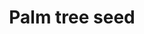 ---
layout: item
title: Palm tree seed
item-id: 5289
datatable: true
id: 5289
name: "Palm tree seed"
members: true
lowalch: 101
highalch: 152
examine: "Plant in a plantpot of soil to grow a sapling."
monsters:
  - id: 963
    name: "Kalphite Queen"
    members: true
    combat_level: 333
    wiki_url: "https://oldschool.runescape.wiki/w/Kalphite_Queen#Crawling"
    drops:
      - quantity: "2"
        rarity: 0.0234375
    image: "https://oldschool.runescape.wiki/images/thumb/5/57/Kalphite_Queen.png/290px-Kalphite_Queen.png?a4955"
  - id: 2042
    name: "Zulrah"
    members: true
    combat_level: 725
    wiki_url: "https://oldschool.runescape.wiki/w/Zulrah#Serpentine"
    drops:
      - quantity: "1"
        rarity: 0.024193548387096774
    image: "https://oldschool.runescape.wiki/images/thumb/b/bc/Zulrah_%28serpentine%29.png/250px-Zulrah_%28serpentine%29.png?29a54"
  - id: 5886
    name: "Abyssal Sire"
    members: true
    combat_level: 350
    wiki_url: "https://oldschool.runescape.wiki/w/Abyssal_Sire#Phase_1"
    drops:
      - quantity: "2"
        rarity: 0.0014388489208633094
    image: "https://oldschool.runescape.wiki/images/thumb/f/fa/Abyssal_Sire_%28phase_1%29.png/220px-Abyssal_Sire_%28phase_1%29.png?0db8f"
  - id: 6503
    name: "Callisto"
    members: true
    combat_level: 470
    wiki_url: "https://oldschool.runescape.wiki/w/Callisto"
    drops:
      - quantity: "1"
        rarity: 0.0078125
    image: "https://oldschool.runescape.wiki/images/thumb/d/d4/Callisto.png/290px-Callisto.png?4612a"
  - id: 6504
    name: "Venenatis"
    members: true
    combat_level: 464
    wiki_url: "https://oldschool.runescape.wiki/w/Venenatis"
    drops:
      - quantity: "1"
        rarity: 0.0078125
    image: "https://oldschool.runescape.wiki/images/thumb/7/7f/Venenatis.png/290px-Venenatis.png?20540"
  - id: 6611
    name: "Vet'ion"
    members: true
    combat_level: 454
    wiki_url: "https://oldschool.runescape.wiki/w/Vet'ion#Normal"
    drops:
      - quantity: "1"
        rarity: 0.0078125
    image: "https://oldschool.runescape.wiki/images/thumb/7/7f/Vet%27ion.png/260px-Vet%27ion.png?4cb16"
  - id: 6612
    name: "Vet'ion Reborn"
    members: true
    combat_level: 454
    wiki_url: "https://oldschool.runescape.wiki/w/Vet'ion#Reborn"
    drops:
      - quantity: "1"
        rarity: 0.0078125
    image: "https://oldschool.runescape.wiki/images/thumb/7/7f/Vet%27ion.png/260px-Vet%27ion.png?4cb16"
  - id: 6766
    name: "Lizardman shaman"
    members: true
    combat_level: 150
    wiki_url: "https://oldschool.runescape.wiki/w/Lizardman_shaman#Standard"
    drops:
      - quantity: "1"
        rarity: 0.0008
    image: "https://oldschool.runescape.wiki/images/thumb/2/2f/Lizardman_shaman_%281%29.png/200px-Lizardman_shaman_%281%29.png?7c5b4"
  - id: 7095
    name: "Tortured gorilla"
    members: true
    combat_level: 142
    wiki_url: "https://oldschool.runescape.wiki/w/Tortured_gorilla#Level_142"
    drops:
      - quantity: "1"
        rarity: 0.0078125
    image: "https://oldschool.runescape.wiki/images/thumb/3/32/Tortured_gorilla.png/230px-Tortured_gorilla.png?1c786"
  - id: 7144
    name: "Demonic gorilla"
    members: true
    combat_level: 275
    wiki_url: "https://oldschool.runescape.wiki/w/Demonic_gorilla"
    drops:
      - quantity: "2"
        rarity: 0.002
    image: "https://oldschool.runescape.wiki/images/thumb/e/ee/Demonic_gorilla.png/260px-Demonic_gorilla.png?5f457"
  - id: 7150
    name: "Tortured gorilla"
    members: true
    combat_level: 141
    wiki_url: "https://oldschool.runescape.wiki/w/Tortured_gorilla#Level_141"
    drops:
      - quantity: "1"
        rarity: 0.0078125
    image: "https://oldschool.runescape.wiki/images/thumb/3/32/Tortured_gorilla.png/230px-Tortured_gorilla.png?1c786"
  - id: 7792
    name: "Long-tailed Wyvern"
    members: true
    combat_level: 152
    wiki_url: "https://oldschool.runescape.wiki/w/Long-tailed_Wyvern"
    drops:
      - quantity: "1"
        rarity: 0.0003252032520325203
    image: "https://oldschool.runescape.wiki/images/thumb/a/ae/Long-tailed_Wyvern.png/250px-Long-tailed_Wyvern.png?46392"
  - id: 7793
    name: "Taloned Wyvern"
    members: true
    combat_level: 147
    wiki_url: "https://oldschool.runescape.wiki/w/Taloned_Wyvern"
    drops:
      - quantity: "1"
        rarity: 0.0003252032520325203
    image: "https://oldschool.runescape.wiki/images/thumb/4/44/Taloned_Wyvern.png/250px-Taloned_Wyvern.png?0303a"
  - id: 7794
    name: "Spitting Wyvern"
    members: true
    combat_level: 139
    wiki_url: "https://oldschool.runescape.wiki/w/Spitting_Wyvern"
    drops:
      - quantity: "1"
        rarity: 0.0003252032520325203
    image: "https://oldschool.runescape.wiki/images/thumb/2/22/Spitting_Wyvern.png/250px-Spitting_Wyvern.png?aaf11"
  - id: 7795
    name: "Ancient Wyvern"
    members: true
    combat_level: 210
    wiki_url: "https://oldschool.runescape.wiki/w/Ancient_Wyvern"
    drops:
      - quantity: "1"
        rarity: 0.0006060606060606061
    image: "https://oldschool.runescape.wiki/images/thumb/a/a1/Ancient_Wyvern.png/250px-Ancient_Wyvern.png?d7e5d"
  - id: 7797
    name: "Ancient Zygomite"
    members: true
    combat_level: 109
    wiki_url: "https://oldschool.runescape.wiki/w/Ancient_Zygomite"
    drops:
      - quantity: "1"
        rarity: 0.0078125
    image: "https://oldschool.runescape.wiki/images/thumb/1/15/Ancient_Zygomite.png/170px-Ancient_Zygomite.png?ff373"
  - id: 7806
    name: "Deranged archaeologist"
    members: true
    combat_level: 276
    wiki_url: "https://oldschool.runescape.wiki/w/Deranged_archaeologist"
    drops:
      - quantity: "1"
        rarity: 0.0003125
    image: "https://oldschool.runescape.wiki/images/thumb/5/53/Deranged_archaeologist.png/120px-Deranged_archaeologist.png?32c7e"
  - id: 8060
    name: "Vorkath"
    members: true
    combat_level: 392
    wiki_url: "https://oldschool.runescape.wiki/w/Vorkath#Dragon_Slayer_II"
    drops:
      - quantity: "1"
        rarity: 0.0008
    image: "https://oldschool.runescape.wiki/images/thumb/9/9a/Vorkath.png/280px-Vorkath.png?1ce3f"
  - id: 8061
    name: "Vorkath"
    members: true
    combat_level: 732
    wiki_url: "https://oldschool.runescape.wiki/w/Vorkath#Post-quest"
    drops:
      - quantity: "1"
        rarity: 0.0008
    image: "https://oldschool.runescape.wiki/images/thumb/9/9a/Vorkath.png/280px-Vorkath.png?1ce3f"
  - id: 8583
    name: "Hespori"
    members: true
    combat_level: 284
    wiki_url: "https://oldschool.runescape.wiki/w/Hespori"
    drops:
      - quantity: "1-3"
        rarity: 0.0375
    image: "https://oldschool.runescape.wiki/images/thumb/e/ed/Hespori.png/150px-Hespori.png?cd901"
  - id: 8615
    name: "Alchemical Hydra"
    members: true
    combat_level: 426
    wiki_url: "https://oldschool.runescape.wiki/w/Alchemical_Hydra#Five_heads"
    drops:
      - quantity: "2-3"
        rarity: 0.0007920792079207921
    image: "https://oldschool.runescape.wiki/images/thumb/a/a3/Alchemical_Hydra.png/270px-Alchemical_Hydra.png?925dd"
---